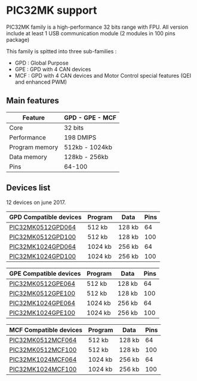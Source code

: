 # PIC32MK support

PIC32MK family is a high-performance 32 bits range with FPU. All version include at least 1 USB communication module (2 modules in 100 pins package)

This family is spitted into three sub-families :

* GPD : Global Purpose
* GPE : GPD with 4 CAN devices
* MCF : GPD with 4 CAN devices and Motor Control special features (QEI and enhanced PWM)

## Main features

|Feature|GPD - GPE - MCF|
|-------|------|
|Core|32 bits|
|Performance|198 DMIPS|
|Program memory|512kb - 1024kb|
|Data memory|128kb - 256kb|
|Pins|64-100|

## Devices list

12 devices on june 2017.

|GPD Compatible devices|Program|Data|Pins|
|---------|--|--|--|
|[PIC32MK0512GPD064](http://microchip.com/wwwproducts/en/PIC32MK0512GPD064)|512 kb|128 kb|64|
|[PIC32MK0512GPD100](http://microchip.com/wwwproducts/en/PIC32MK0512GPD100)|512 kb|128 kb|100|
|[PIC32MK1024GPD064](http://microchip.com/wwwproducts/en/PIC32MK1024GPD064)|1024 kb|256 kb|64|
|[PIC32MK1024GPD100](http://microchip.com/wwwproducts/en/PIC32MK1024GPD100)|1024 kb|256 kb|100|

|GPE Compatible devices|Program|Data|Pins|
|---------|--|--|--|
|[PIC32MK0512GPE064](http://microchip.com/wwwproducts/en/PIC32MK0512GPE064)|512 kb|128 kb|64|
|[PIC32MK0512GPE100](http://microchip.com/wwwproducts/en/PIC32MK0512GPE100)|512 kb|128 kb|100|
|[PIC32MK1024GPE064](http://microchip.com/wwwproducts/en/PIC32MK1024GPE064)|1024 kb|256 kb|64|
|[PIC32MK1024GPE100](http://microchip.com/wwwproducts/en/PIC32MK1024GPE100)|1024 kb|256 kb|100|

|MCF Compatible devices|Program|Data|Pins|
|---------|--|--|--|
|[PIC32MK0512MCF064](http://microchip.com/wwwproducts/en/PIC32MK0512MCF064)|512 kb|128 kb|64|
|[PIC32MK0512MCF100](http://microchip.com/wwwproducts/en/PIC32MK0512MCF100)|512 kb|128 kb|100|
|[PIC32MK1024MCF064](http://microchip.com/wwwproducts/en/PIC32MK1024MCF064)|1024 kb|256 kb|64|
|[PIC32MK1024MCF100](http://microchip.com/wwwproducts/en/PIC32MK1024MCF100)|1024 kb|256 kb|100|

